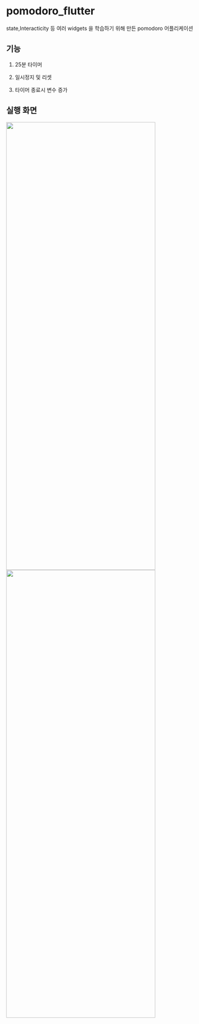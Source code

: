 # pomodoro_flutter

state,Interacticity 등 여러 widgets 을 학습하기 위해 만든 pomodoro 어플리케이션

## 기능

1. 25분 타이머

1. 일시정지 및 리셋

3. 타이머 종료시 변수 증가

## 실행 화면

<img src="https://user-images.githubusercontent.com/62362753/224527818-df194619-8968-4d48-ba04-98464c25c59a.png"  width="400" height="1200">     <img src="https://user-images.githubusercontent.com/62362753/224527833-b30b9437-9ff2-4c9f-bb56-506c736a236d.png"  width="400" height="1200">
